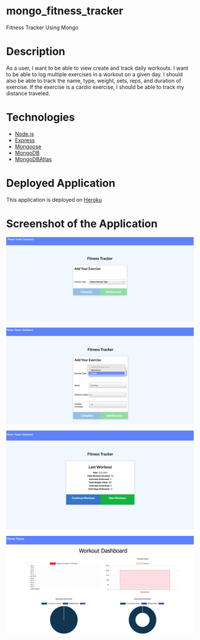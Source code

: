 # mongo_fitness_tracker
Fitness Tracker Using Mongo

# Description
As a user, I want to be able to view create and track daily workouts. I want to be able to log multiple exercises in a workout on a given day. I should also be able to track the name, type, weight, sets, reps, and duration of exercise. If the exercise is a cardio exercise, I should be able to track my distance traveled.

# Technologies
* [Node.js](https://nodejs.org/en/)
* [Express](https://expressjs.com/)
* [Mongoose](https://mongoosejs.com/)
* [MongoDB](https://www.mongodb.com/)
* [MongoDBAtlas](https://www.mongodb.com/cloud/atlas/)

# Deployed Application
This application is deployed on [Heroku](https://afternoon-river-21848.herokuapp.com/?id=60652c20cd48880015f1cc6e)

# Screenshot of the Application

![alttext](public/images/picture1.png)

![alttext](public/images/picture2.png)

![alttext](public/images/picture3.png)

![alttext](public/images/picture4.png)

